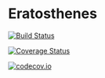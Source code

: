 # Eratosthenes

[![Build Status](https://travis-ci.org/tuckermcclure/Eratosthenes.jl.svg?branch=master)](https://travis-ci.org/tuckermcclure/Eratosthenes.jl)

[![Coverage Status](https://coveralls.io/repos/tuckermcclure/Eratosthenes.jl/badge.svg?branch=master&service=github)](https://coveralls.io/github/tuckermcclure/Eratosthenes.jl?branch=master)

[![codecov.io](http://codecov.io/github/tuckermcclure/Eratosthenes.jl/coverage.svg?branch=master)](http://codecov.io/github/tuckermcclure/Eratosthenes.jl?branch=master)
